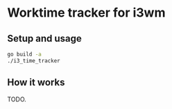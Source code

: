 # Worktime tracker for i3wm

## Setup and usage

```sh
go build -a
./i3_time_tracker 
```

## How it works

TODO.



